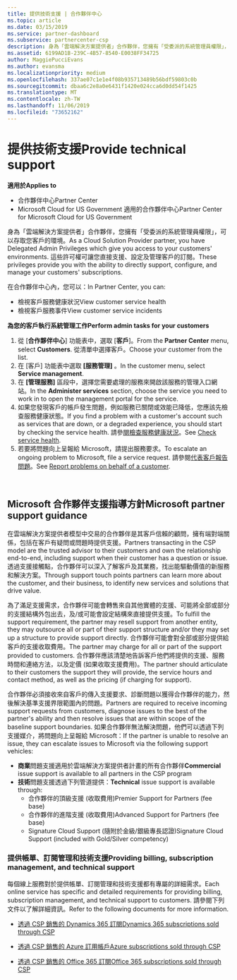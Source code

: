 ```yaml
---
title: 提供技術支援 | 合作夥伴中心
ms.topic: article
ms.date: 03/15/2019
ms.service: partner-dashboard
ms.subservice: partnercenter-csp
description: 身為「雲端解決方案提供者」合作夥伴，您擁有「受委派的系統管理員權限」，可以存取您客戶的環境。
ms.assetid: 6199AD1B-239C-4B57-8540-E0038FF34725
author: MaggiePucciEvans
ms.author: evansma
ms.localizationpriority: medium
ms.openlocfilehash: 337ae07c1e1e4f08b935713489b56bdf59803c0b
ms.sourcegitcommit: dbaa6c2e8a0e6431f1420e024cca6d0dd54f1425
ms.translationtype: MT
ms.contentlocale: zh-TW
ms.lasthandoff: 11/06/2019
ms.locfileid: "73652162"
---
```

# <a name="provide-technical-support"></a><span data-ttu-id="d5ad5-103">提供技術支援</span><span class="sxs-lookup"><span data-stu-id="d5ad5-103">Provide technical support</span></span>

<span data-ttu-id="d5ad5-104">**適用於**</span><span class="sxs-lookup"><span data-stu-id="d5ad5-104">**Applies to**</span></span>

-  <span data-ttu-id="d5ad5-105">合作夥伴中心</span><span class="sxs-lookup"><span data-stu-id="d5ad5-105">Partner Center</span></span>
-  <span data-ttu-id="d5ad5-106">Microsoft Cloud for US Government 適用的合作夥伴中心</span><span class="sxs-lookup"><span data-stu-id="d5ad5-106">Partner Center for Microsoft Cloud for US Government</span></span>


<span data-ttu-id="d5ad5-107">身為「雲端解決方案提供者」合作夥伴，您擁有「受委派的系統管理員權限」，可以存取您客戶的環境。</span><span class="sxs-lookup"><span data-stu-id="d5ad5-107">As a Cloud Solution Provider partner, you have Delegated Admin Privileges which give you access to your customers' environments.</span></span> <span data-ttu-id="d5ad5-108">這些許可權可讓您直接支援、設定及管理客戶的訂閱。</span><span class="sxs-lookup"><span data-stu-id="d5ad5-108">These privileges provide you with the ability to directly support, configure, and manage your customers' subscriptions.</span></span>

<span data-ttu-id="d5ad5-109">在合作夥伴中心內，您可以：</span><span class="sxs-lookup"><span data-stu-id="d5ad5-109">In Partner Center, you can:</span></span>

-   <span data-ttu-id="d5ad5-110">檢視客戶服務健康狀況</span><span class="sxs-lookup"><span data-stu-id="d5ad5-110">View customer service health</span></span>
-   <span data-ttu-id="d5ad5-111">檢視客戶服務事件</span><span class="sxs-lookup"><span data-stu-id="d5ad5-111">View customer service incidents</span></span>

<span data-ttu-id="d5ad5-112">**為您的客戶執行系統管理工作**</span><span class="sxs-lookup"><span data-stu-id="d5ad5-112">**Perform admin tasks for your customers**</span></span>

1.  <span data-ttu-id="d5ad5-113">從 [**合作夥伴中心**] 功能表中，選取 [**客戶**]。</span><span class="sxs-lookup"><span data-stu-id="d5ad5-113">From the **Partner Center** menu, select **Customers**.</span></span> <span data-ttu-id="d5ad5-114">從清單中選擇客戶。</span><span class="sxs-lookup"><span data-stu-id="d5ad5-114">Choose your customer from the list.</span></span>
2.  <span data-ttu-id="d5ad5-115">在 \[客戶\] 功能表中選取 **\[服務管理\]** 。</span><span class="sxs-lookup"><span data-stu-id="d5ad5-115">In the customer menu, select **Service management**.</span></span>
3.  <span data-ttu-id="d5ad5-116">在 **\[管理服務\]** 區段中，選擇您需要處理的服務來開啟該服務的管理入口網站。</span><span class="sxs-lookup"><span data-stu-id="d5ad5-116">In the **Administer services** section, choose the service you need to work in to open the management portal for the service.</span></span>
4.  <span data-ttu-id="d5ad5-117">如果您發現客戶的帳戶發生問題，例如服務已關閉或效能已降低，您應該先檢查服務健康狀態。</span><span class="sxs-lookup"><span data-stu-id="d5ad5-117">If you find a problem with a customer's account such as services that are down, or a degraded experience, you should start by checking the service health.</span></span> <span data-ttu-id="d5ad5-118">請參[閱檢查服務健康狀況](check-service-health.md)。</span><span class="sxs-lookup"><span data-stu-id="d5ad5-118">See [Check service health](check-service-health.md).</span></span>
5.  <span data-ttu-id="d5ad5-119">若要將問題向上呈報給 Microsoft，請提出服務要求。</span><span class="sxs-lookup"><span data-stu-id="d5ad5-119">To escalate an ongoing problem to Microsoft, file a service request.</span></span> <span data-ttu-id="d5ad5-120">請參閱[代表客戶報告問題](report-problems-on-behalf-of-a-customer.md)。</span><span class="sxs-lookup"><span data-stu-id="d5ad5-120">See [Report problems on behalf of a customer](report-problems-on-behalf-of-a-customer.md).</span></span>

 
## <a name="microsoft-partner-support-guidance"></a><span data-ttu-id="d5ad5-121">Microsoft 合作夥伴支援指導方針</span><span class="sxs-lookup"><span data-stu-id="d5ad5-121">Microsoft partner support guidance</span></span>

<span data-ttu-id="d5ad5-122">在雲端解決方案提供者模型中交易的合作夥伴是其客戶信賴的顧問，擁有端對端關係，包括在客戶有疑問或問題時提供支援。</span><span class="sxs-lookup"><span data-stu-id="d5ad5-122">Partners transacting in the CSP model are the trusted advisor to their customers and own the relationship end-to-end, including support when their customer has a question or issue.</span></span> <span data-ttu-id="d5ad5-123">透過支援接觸點，合作夥伴可以深入了解客戶及其業務，找出能驅動價值的新服務和解決方案。</span><span class="sxs-lookup"><span data-stu-id="d5ad5-123">Through support touch points partners can learn more about the customer, and their business, to identify new services and solutions that drive value.</span></span>

<span data-ttu-id="d5ad5-124">為了滿足支援需求，合作夥伴可能會轉售來自其他實體的支援、可能將全部或部分的支援結構外包出去，及/或可能會設定結構來直接提供支援。</span><span class="sxs-lookup"><span data-stu-id="d5ad5-124">To fulfill the support requirement, the partner may resell support from another entity, they may outsource all or part of their support structure and/or they may set up a structure to provide support directly.</span></span>  <span data-ttu-id="d5ad5-125">合作夥伴可能會對全部或部分提供給客戶的支援收取費用。</span><span class="sxs-lookup"><span data-stu-id="d5ad5-125">The partner may charge for all or part of the support provided to customers.</span></span> <span data-ttu-id="d5ad5-126">合作夥伴應該清楚地告訴客戶他們將提供的支援、服務時間和連絡方法，以及定價 (如果收取支援費用)。</span><span class="sxs-lookup"><span data-stu-id="d5ad5-126">The partner should articulate to their customers the support they will provide, the service hours and contact method, as well as the pricing (if charging for support).</span></span> 

<span data-ttu-id="d5ad5-127">合作夥伴必須接收來自客戶的傳入支援要求、診斷問題以獲得合作夥伴的能力，然後解決基準支援界限範圍內的問題。</span><span class="sxs-lookup"><span data-stu-id="d5ad5-127">Partners are required to receive incoming support requests from customers, diagnose issues to the best of the partner's ability and then resolve issues that are within scope of the baseline support boundaries.</span></span> <span data-ttu-id="d5ad5-128">如果合作夥伴無法解決問題，他們可以透過下列支援媒介，將問題向上呈報給 Microsoft：</span><span class="sxs-lookup"><span data-stu-id="d5ad5-128">If the partner is unable to resolve an issue, they can escalate issues to Microsoft via the following support vehicles:</span></span>

- <span data-ttu-id="d5ad5-129">**商業**問題支援適用於雲端解決方案提供者計畫的所有合作夥伴</span><span class="sxs-lookup"><span data-stu-id="d5ad5-129">**Commercial** issue support is available to all partners in the CSP program</span></span>
-   <span data-ttu-id="d5ad5-130">**技術**問題支援透過下列管道提供：</span><span class="sxs-lookup"><span data-stu-id="d5ad5-130">**Technical** issue support is available through:</span></span>
    -   <span data-ttu-id="d5ad5-131">合作夥伴的頂級支援 (收取費用)</span><span class="sxs-lookup"><span data-stu-id="d5ad5-131">Premier Support for Partners (fee base)</span></span>
    -   <span data-ttu-id="d5ad5-132">合作夥伴的進階支援 (收取費用)</span><span class="sxs-lookup"><span data-stu-id="d5ad5-132">Advanced Support for Partners (fee base)</span></span>
    -   <span data-ttu-id="d5ad5-133">Signature Cloud Support (隨附於金級/銀級專長認證)</span><span class="sxs-lookup"><span data-stu-id="d5ad5-133">Signature Cloud Support (included with Gold/Silver competency)</span></span>

### <a name="providing-billing-subscription-management-and-technical-support"></a><span data-ttu-id="d5ad5-134">提供帳單、訂閱管理和技術支援</span><span class="sxs-lookup"><span data-stu-id="d5ad5-134">Providing billing, subscription management, and technical support</span></span> 

<span data-ttu-id="d5ad5-135">每個線上服務對於提供帳單、訂閱管理和技術支援都有專屬的詳細需求。</span><span class="sxs-lookup"><span data-stu-id="d5ad5-135">Each online service has specific and detailed requirements for providing billing, subscription management, and technical support to customers.</span></span> <span data-ttu-id="d5ad5-136">請參閱下列文件以了解詳細資訊。</span><span class="sxs-lookup"><span data-stu-id="d5ad5-136">Refer to the following documents for more information.</span></span>

-   [<span data-ttu-id="d5ad5-137">透過 CSP 銷售的 Dynamics 365 訂閱</span><span class="sxs-lookup"><span data-stu-id="d5ad5-137">Dynamics 365 subscriptions sold through CSP</span></span>](https://www.microsoftpartnercommunity.com/t5/CSP/Microsoft-Partner-Support-Guidance/m-p/5262#M30)

-   [<span data-ttu-id="d5ad5-138">透過 CSP 銷售的 Azure 訂用帳戶</span><span class="sxs-lookup"><span data-stu-id="d5ad5-138">Azure subscriptions sold through CSP</span></span>](https://www.microsoftpartnercommunity.com/t5/CSP/Microsoft-Partner-Support-Guidance/m-p/5263#M31)

-   [<span data-ttu-id="d5ad5-139">透過 CSP 銷售的 Office 365 訂閱</span><span class="sxs-lookup"><span data-stu-id="d5ad5-139">Office 365 subscriptions sold through CSP</span></span>](https://www.microsoftpartnercommunity.com/t5/CSP/Microsoft-Partner-Support-Guidance/m-p/5264#M32)
 




